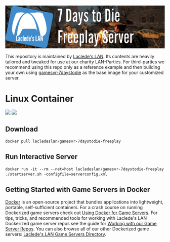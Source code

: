 ![Laclede's LAN 7 Days to Die Freeplay Dedicated Server](https://raw.githubusercontent.com/LacledesLAN/gamesvr-7daystodie-freeplay/master/.misc/banner-7daystodie-freeplay.png "Laclede's LAN 7 Days to Die Freeplay Dedicated Server")

This repository is maintained by [Laclede's LAN](https://lacledeslan.com). Its contents are heavily tailored and tweaked for use at our charity LAN-Parties. For third-parties we recommend using this repo only as a reference example and then building your own using [gamesvr-7daystodie](https://github.com/LacledesLAN/gamesvr-7daystodie) as the base image for your customized server.

# Linux Container
[![](https://images.microbadger.com/badges/version/lacledeslan/gamesvr-7daystodie-freeplay.svg)](https://microbadger.com/images/lacledeslan/gamesvr-7daystodie-freeplay "Get your own version badge on microbadger.com")
[![](https://images.microbadger.com/badges/image/lacledeslan/gamesvr-7daystodie-freeplay.svg)](https://microbadger.com/images/lacledeslan/gamesvr-7daystodie-freeplay "Get your own image badge on microbadger.com")

## Download

```
docker pull lacledeslan/gamesvr-7daystodie-freeplay
```

## Run Interactive Server

```
docker run -it --rm --net=host lacledeslan/gamesvr-7daystodie-freeplay ./startserver.sh -configfile=serverconfig.xml
```

## Getting Started with Game Servers in Docker

[Docker](https://docs.docker.com/) is an open-source project that bundles applications into lightweight, portable, self-sufficient containers. For a crash course on running Dockerized game servers check out [Using Docker for Game Servers](https://github.com/LacledesLAN/README.1ST/blob/master/GameServers/DockerAndGameServers.md). For tips, tricks, and recommended tools for working with Laclede's LAN Dockerized game server repos see the guide for [Working with our Game Server Repos](https://github.com/LacledesLAN/README.1ST/blob/master/GameServers/WorkingWithOurRepos.md). You can also browse all of our other Dockerized game servers: [Laclede's LAN Game Servers Directory](https://github.com/LacledesLAN/README.1ST/tree/master/GameServers).
